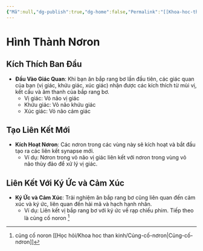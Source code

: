 ```yaml
---
{"Mã":null,"dg-publish":true,"dg-home":false,"Permalink":"[[Khoa-hoc-than-kinh-index]]","tags":["hoc-tập","khoa-học-thần-kinh","noron","synapse","ký-ức"],"Date":null,"permalink":"/hoc-hoi/khoa-hoc-than-kinh/hinh-thanh-noron/","dgPassFrontmatter":true,"noteIcon":"","updated":"2025-01-14T22:28:15.119+07:00"}
---
```


# Hình Thành Nơron

## Kích Thích Ban Đầu

- **Đầu Vào Giác Quan**: Khi bạn ăn bắp rang bơ lần đầu tiên, các giác quan của bạn (vị giác, khứu giác, xúc giác) nhận được các kích thích từ mùi vị, kết cấu và âm thanh của bắp rang bơ.
  - Vị giác: Vỏ não vị giác
  - Khứu giác: Vỏ não khứu giác
  - Xúc giác: Vỏ não cảm giác

## Tạo Liên Kết Mới

- **Kích Hoạt Nơron**: Các nơron trong các vùng này sẽ kích hoạt và bắt đầu tạo ra các liên kết synapse mới.
  - Ví dụ: Nơron trong vỏ não vị giác liên kết với nơron trong vùng vỏ não thùy đảo để xử lý vị giác.

## Liên Kết Với Ký Ức và Cảm Xúc

- **Ký Ức và Cảm Xúc**: Trải nghiệm ăn bắp rang bơ cũng liên quan đến cảm xúc và ký ức, liên quan đến hải mã và hạch hạnh nhân.
  - Ví dụ: Liên kết vị bắp rang bơ với ký ức về rạp chiếu phim.
Tiếp theo là củng cố noron [^1]

[^1]: củng cố noron [[Học hỏi/Khoa hoc than kinh/Củng-cố-nơron\|Củng-cố-nơron]]